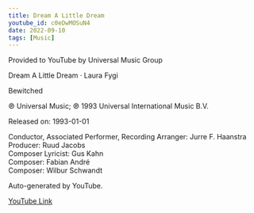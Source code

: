 ```yaml
---
title: Dream A Little Dream
youtube_id: c0eDwMOSuN4
date: 2022-09-10
tags: [Music]
---
```

Provided to YouTube by Universal Music Group  

Dream A Little Dream · Laura Fygi  

Bewitched  

℗ Universal Music; ℗ 1993 Universal International Music B.V.  

Released on: 1993-01-01  

Conductor, Associated  Performer, Recording  Arranger: Jurre F. Haanstra  
Producer: Ruud Jacobs  
Composer  Lyricist: Gus Kahn  
Composer: Fabian André  
Composer: Wilbur Schwandt  

Auto-generated by YouTube.  

[YouTube Link](https://www.youtube.com/watch?v=c0eDwMOSuN4)
